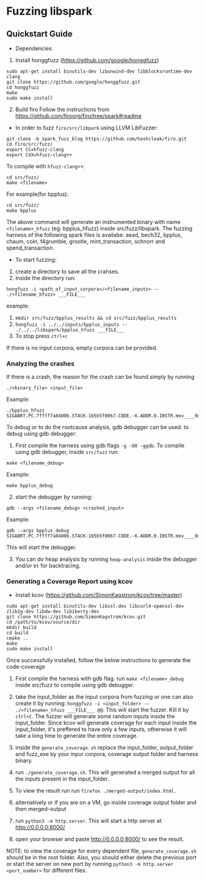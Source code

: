 # Fuzzing libspark

## Quickstart Guide
* Dependencies
1. Install honggfuzz (https://github.com/google/honggfuzz)
```
sudo apt-get install binutils-dev libunwind-dev libblocksruntime-dev clang
git clone https://github.com/google/honggfuzz.git
cd honggfuzz
make
sudo make install
```

2. Build firo
Follow the instructions from https://github.com/firoorg/firo/tree/spark#readme

* In order to fuzz `firo/src/libpark` using LLVM LibFuzzer:

```
git clone -b spark_fuzz_blog https://github.com/hashcloak/firo.git
cd firo/src/fuzz/
export CC=hfuzz-clang
export CXX=hfuzz-clang++
```

To compile with `hfuzz-clang++`:

```
cd src/fuzz/
make <filename>
```

For example(for bpplus):
```
cd src/fuzz/
make bpplus
```
The above command will generate an instrumented binary with name `<filename>_hfuzz` (eg: bpplus_hfuzz) inside src/fuzz/libspark.
The fuzzing harness of the following spark files is availabe: aead, bech32, bpplus, chaum, coin, f4grumble, grootle, mint_transaction, schnorr and spend_transaction.

* To start fuzzing:

1. create a directory to save all the crahses.
2. Inside the directory run:
```
hongfuzz -i <path_of_input_corpora>/<filename_inputs> -- ./<filename_hfuzz> ___FILE___
```

example: 
1. `mkdir src/fuzz/bpplus_results && cd src/fuzz/bpplus_results`
2. `hongfuzz -i ../../inputs/bpplus_inputs -- ./../../libspark/bpplus_hfuzz ___FILE___`
3. To stop press `ctrl+c`

If there is no input corpora, empty corpora can be provided.

### Analyzing the crashes

If there is a crash, the reason for the crash can be found simply by running 
```
./<binary_file> <input_file>
```

Example:
```
./bpplus_hfuzz SIGABRT.PC.7ffff7a8400b.STACK.1b5b5f0067.CODE.-6.ADDR.0.INSTR.mov____0x108(%rsp),%rax
```

To debug or to do the rootcause analysis, gdb debugger can be used. to debug using gdb debugger:

1. First compile the harness using gdb flags `-g -O0 -ggdb`. To compile using gdb debugger, inside `src/fuzz` run:
```
make <filename_debug>
```
Example: 
```
make bpplus_debug
```

2. start the debugger by running:
```
gdb --args <filename_debug> <crashed_input>
```
Example:
```
gdb --args bpplus_debug SIGABRT.PC.7ffff7a8400b.STACK.1b5b5f0067.CODE.-6.ADDR.0.INSTR.mov____0x108(%rsp),%rax
```
This will start the debugger.

3. You can do heap analysis by running `heap-analysis` inside the debugger and/or `bt` for backtracing.


### Generating a Coverage Report using kcov
* Install kcov (https://github.com/SimonKagstrom/kcov/tree/master)
```
sudo apt-get install binutils-dev libssl-dev libcurl4-openssl-dev zlib1g-dev libdw-dev libiberty-dev
git clone https://github.com/SimonKagstrom/kcov.git
cd /path/to/kcov/source/dir
mkdir build
cd build
cmake ..
make
sudo make install
```
Once successfully installed, follow the below instructions to generate the code-coverage

1. First compile the harness with gdb flag. run `make <filename>_debug` inside src/fuzz to compile using gdb debugger.
2. take the input_folder as the input corpora from fuzzing or one can also create it by running: `honggfuzz -i <input_folder> -– ./<filename>_hfuzz ___FILE___ @@`. This will start the fuzzer. Kill it by `ctrl+C`. The fuzzer will generate some random inputs inside the input_folder. Since kcov will generate coverage for each input inside the input_folder, it's preffered to have only a few inputs, otherwise it will take a long time to generate the entire coverage.

3. inside the `generate_coverage.sh` replace the input_folder, output_folder and fuzz_exe by your inpur corpora, coverage output folder and harness binary.
4. run `./generate_coverage.sh`. This will generated a merged output for all the inputs present in the input_folder.
5. To view the result run run `firefox ./merged-output/index.html`.

6. alternatively or if you are on a VM, go inside coverage output folder and then merged-output
7. run `python3 -m http.server`. This will start a http server at http://0.0.0.0:8000/
8. open your browser and paste http://0.0.0.0:8000/ to see the result.

NOTE: to view the coverage for every dependent file, `generate_coverage.sh` should be in the root folder. Also, you should either delete the previous port or start the server on new port by running `python3 -m http.server <port_number>` for different files.